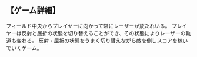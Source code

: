 ## 【ゲーム詳細】
フィールド中央からプレイヤーに向かって常にレーザーが放たれいる。
プレイヤーは反射と屈折の状態を切り替えることができ、その状態によりレーザーの軌道も変わる。
反射・屈折の状態をうまく切り替えながら敵を倒しスコアを稼いでいくゲーム。
